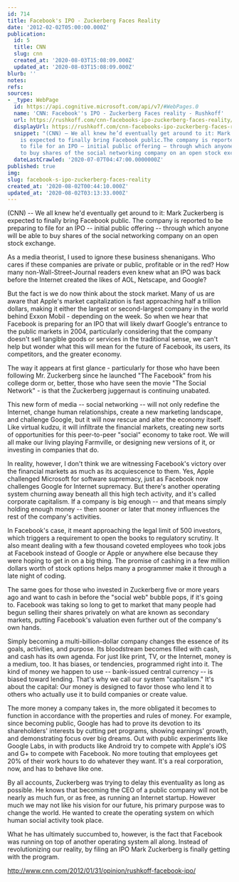 ```yaml
---
id: 714
title: Facebook's IPO - Zuckerberg Faces Reality
date: '2012-02-02T05:00:00.000Z'
publication:
  id: 5
  title: CNN
  slug: cnn
  created_at: '2020-08-03T15:08:09.000Z'
  updated_at: '2020-08-03T15:08:09.000Z'
blurb: ''
notes: 
refs: 
sources:
- _type: WebPage
  id: https://api.cognitive.microsoft.com/api/v7/#WebPages.0
  name: 'CNN: Facebook''s IPO - Zuckerberg Faces reality - Rushkoff'
  url: https://rushkoff.com/cnn-facebooks-ipo-zuckerberg-faces-reality/
  displayUrl: https://rushkoff.com/cnn-facebooks-ipo-zuckerberg-faces-reality
  snippet: "(CNN) — We all knew he’d eventually get around to it: Mark Zuckerberg
    is expected to finally bring Facebook public.The company is reported to be preparing
    to file for an IPO — initial public offering — through which anyone will be able
    to buy shares of the social networking company on an open stock exchange."
  dateLastCrawled: '2020-07-07T04:47:00.0000000Z'
published: true
img: 
slug: facebook-s-ipo-zuckerberg-faces-reality
created_at: '2020-08-02T00:44:10.000Z'
updated_at: '2020-08-02T03:13:33.000Z'
---
```

(CNN) -- We all knew he'd eventually get around to it: Mark Zuckerberg is expected to finally bring Facebook public. The company is reported to be preparing to file for an IPO -- initial public offering -- through which anyone will be able to buy shares of the social networking company on an open stock exchange.

As a media theorist, I used to ignore these business shenanigans. Who cares if these companies are private or public, profitable or in the red? How many non-Wall-Street-Journal readers even knew what an IPO was back before the Internet created the likes of AOL, Netscape, and Google?

But the fact is we do now think about the stock market. Many of us are aware that Apple's market capitalization is fast approaching half a trillion dollars, making it either the largest or second-largest company in the world behind Exxon Mobil - depending on the week. So when we hear that Facebook is preparing for an IPO that will likely dwarf Google's entrance to the public markets in 2004, particularly considering that the company doesn't sell tangible goods or services in the traditional sense, we can't help but wonder what this will mean for the future of Facebook, its users, its competitors, and the greater economy.

The way it appears at first glance - particularly for those who have been following Mr. Zuckerberg since he launched "The Facebook" from his college dorm or, better, those who have seen the movie "The Social Network" - is that the Zuckerberg juggernaut is continuing unabated.

This new form of media -- social networking -- will not only redefine the Internet, change human relationships, create a new marketing landscape, and challenge Google, but it will now rescue and alter the economy itself. Like virtual kudzu, it will infiltrate the financial markets, creating new sorts of opportunities for this peer-to-peer "social" economy to take root. We will all make our living playing Farmville, or designing new versions of it, or investing in companies that do.

In reality, however, I don't think we are witnessing Facebook's victory over the financial markets as much as its acquiescence to them. Yes, Apple challenged Microsoft for software supremacy, just as Facebook now challenges Google for Internet supremacy. But there's another operating system churning away beneath all this high tech activity, and it's called corporate capitalism. If a company is big enough -- and that means simply holding enough money -- then sooner or later that money influences the rest of the company's activities.

In Facebook's case, it meant approaching the legal limit of 500 investors, which triggers a requirement to open the books to regulatory scrutiny. It also meant dealing with a few thousand coveted employees who took jobs at Facebook instead of Google or Apple or anywhere else because they were hoping to get in on a big thing. The promise of cashing in a few million dollars worth of stock options helps many a programmer make it through a late night of coding.

The same goes for those who invested in Zuckerberg five or more years ago and want to cash in before the "social web" bubble pops, if it's going to. Facebook was taking so long to get to market that many people had begun selling their shares privately on what are known as secondary markets, putting Facebook's valuation even further out of the company's own hands.

Simply becoming a multi-billion-dollar company changes the essence of its goals, activities, and purpose. Its bloodstream becomes filled with cash, and cash has its own agenda. For just like print, TV, or the Internet, money is a medium, too. It has biases, or tendencies, programmed right into it. The kind of money we happen to use -- bank-issued central currency -- is biased toward lending. That's why we call our system "capitalism." It's about the capital: Our money is designed to favor those who lend it to others who actually use it to build companies or create value.

The more money a company takes in, the more obligated it becomes to function in accordance with the properties and rules of money. For example, since becoming public, Google has had to prove its devotion to its shareholders' interests by cutting pet programs, showing earnings' growth, and demonstrating focus over big dreams. Out with public experiments like Google Labs, in with products like Android try to compete with Apple's iOS and G+ to compete with Facebook. No more touting that employees get 20% of their work hours to do whatever they want. It's a real corporation, now, and has to behave like one.

By all accounts, Zuckerberg was trying to delay this eventuality as long as possible. He knows that becoming the CEO of a public company will not be nearly as much fun, or as free, as running an Internet startup. However much we may not like his vision for our future, his primary purpose was to change the world. He wanted to create the operating system on which human social activity took place.

What he has ultimately succumbed to, however, is the fact that Facebook was running on top of another operating system all along. Instead of revolutionizing our reality, by filing an IPO Mark Zuckerberg is finally getting with the program.

http://www.cnn.com/2012/01/31/opinion/rushkoff-facebook-ipo/
